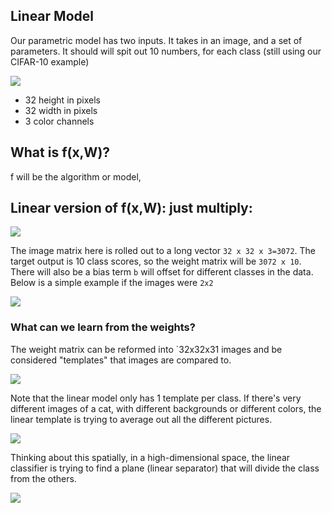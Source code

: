 ## Linear Model

Our parametric model has two inputs. It takes in an image, and a set of parameters. It should will spit out 10 numbers, for each class (still using our CIFAR-10 example)

<img src='https://snag.gy/JWUAmv.jpg' />

- 32 height in pixels
- 32 width in pixels
- 3 color channels

## What is f(x,W)? 

f will be the algorithm or model, 


## Linear version of f(x,W): just multiply:

<img src='https://snag.gy/dBWhfT.jpg' />

The image matrix here is rolled out to a long vector `32 x 32 x 3=3072`. The target output is 10 class scores, so the weight matrix will be `3072 x 10`. There will also be a bias term `b` will offset for different classes in the data. Below is a simple example if the images were `2x2`

<img src='https://snag.gy/3y1MW4.jpg' />

### What can we learn from the weights?

The weight matrix can be reformed into `32x32x31 images and be considered "templates" that images are compared to.

<img src='https://snag.gy/9t3WOh.jpg' />

Note that the linear model only has 1 template per class. If there's very different images of a cat, with different backgrounds or different colors, the linear template is trying to average out all the different pictures.

<img src='https://snag.gy/Hkmpyr.jpg' />

Thinking about this spatially, in a high-dimensional space, the linear classifier is trying to find a plane (linear separator) that will divide the class from the others.

<img src='https://snag.gy/eZp2CX.jpg' />